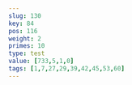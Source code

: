 ```yaml
---
slug: 130
key: 84
pos: 116
weight: 2
primes: 10
type: test
value: [733,5,1,0]
tags: [1,7,27,29,39,42,45,53,60]
---
```

